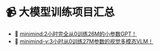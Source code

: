 # 📹 大模型训练项目汇总

- 🚀 [minimind:2小时完全从0训练26M的小参数GPT！](https://github.com/jingyaogong/minimind.git)
- 🚀 [minimind-v:3小时从0训练27M参数的视觉多模态VLM！](https://github.com/jingyaogong/minimind-v.git)